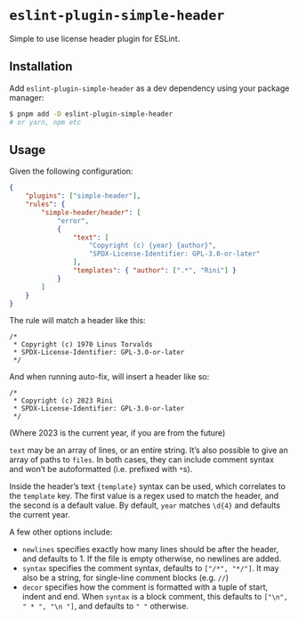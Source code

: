 # `eslint-plugin-simple-header`

Simple to use license header plugin for ESLint.

## Installation

Add `eslint-plugin-simple-header` as a dev dependency using your package manager:

``` sh
$ pnpm add -D eslint-plugin-simple-header
# or yarn, npm etc
```

## Usage

Given the following configuration:

``` json
{
    "plugins": ["simple-header"],
    "rules": {
        "simple-header/header": [
            "error",
            {
                "text": [
                    "Copyright (c) {year} {author}",
                    "SPDX-License-Identifier: GPL-3.0-or-later"
                ],
                "templates": { "author": [".*", "Rini"] }
            }
        ]
    }
}
```

The rule will match a header like this:

    /*
     * Copyright (c) 1970 Linus Torvalds
     * SPDX-License-Identifier: GPL-3.0-or-later
     */

And when running auto-fix, will insert a header like so:

    /*
     * Copyright (c) 2023 Rini
     * SPDX-License-Identifier: GPL-3.0-or-later
     */

(Where 2023 is the current year, if you are from the future)

`text` may be an array of lines, or an entire string. It’s also possible to give an array of paths to `files`. In both
cases, they can include comment syntax and won’t be autoformatted (i.e. prefixed with `*`s).

Inside the header’s text `{template}` syntax can be used, which correlates to the `template` key. The first value is a
regex used to match the header, and the second is a default value. By default, `year` matches `\d{4}` and defaults the
current year.

A few other options include:

- `newlines` specifies exactly how many lines should be after the header, and defaults to 1. If the file is empty
  otherwise, no newlines are added.
- `syntax` specifies the comment syntax, defaults to `["/*", "*/"]`. It may also be a string, for single-line comment
  blocks (e.g. `//`)
- `decor` specifies how the comment is formatted with a tuple of start, indent and end. When `syntax` is a block
  comment, this defaults to `["\n", " * ", "\n "]`, and defaults to `" "` otherwise.

